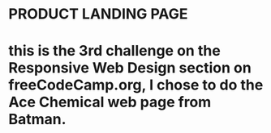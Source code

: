 <h1> PRODUCT LANDING PAGE <h1>
<p> this is the 3rd challenge on the Responsive Web Design section on freeCodeCamp.org, I chose to do the Ace Chemical web page from Batman. </p>